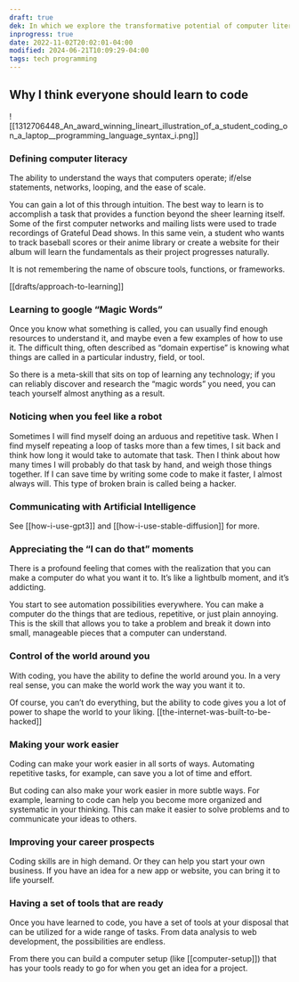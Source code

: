 ```yaml
---
draft: true
dek: In which we explore the transformative potential of computer literacy, unearthing its capacity to elevate both individual lives and collective progress
inprogress: true
date: 2022-11-02T20:02:01-04:00
modified: 2024-06-21T10:09:29-04:00
tags: tech programming
---
```


## Why I think everyone should learn to code

![[1312706448_An_award_winning_lineart_illustration_of_a_student_coding_on_a_laptop__programming_language_syntax_i.png]]

### Defining computer literacy

The ability to understand the ways that computers operate; if/else statements, networks, looping, and the ease of scale.

You can gain a lot of this through intuition. The best way to learn is to accomplish a task that provides a function beyond the sheer learning itself. Some of the first computer networks and mailing lists were used to trade recordings of Grateful Dead shows. In this same vein, a student who wants to track baseball scores or their anime library or create a website for their album will learn the fundamentals as their project progresses naturally.

It is not remembering the name of obscure tools, functions, or frameworks.

[[drafts/approach-to-learning]]

### Learning to google “Magic Words”

Once you know what something is called, you can usually find enough resources to understand it, and maybe even a few examples of how to use it. The difficult thing, often described as “domain expertise” is knowing what things are called in a particular industry, field, or tool.

So there is a meta-skill that sits on top of learning any technology; if you can reliably discover and research the “magic words” you need, you can teach yourself almost anything as a result.

### Noticing when you feel like a robot

Sometimes I will find myself doing an arduous and repetitive task. When I find myself repeating a loop of tasks more than a few times, I sit back and think how long it would take to automate that task. Then I think about how many times I will probably do that task by hand, and weigh those things together. If I can save time by writing some code to make it faster, I almost always will. This type of broken brain is called being a hacker.

### Communicating with Artificial Intelligence

See [[how-i-use-gpt3]] and [[how-i-use-stable-diffusion]] for more.

### Appreciating the “I can do that” moments

There is a profound feeling that comes with the realization that you can make a computer do what you want it to. It’s like a lightbulb moment, and it’s addicting.

You start to see automation possibilities everywhere. You can make a computer do the things that are tedious, repetitive, or just plain annoying. This is the skill that allows you to take a problem and break it down into small, manageable pieces that a computer can understand.

### Control of the world around you

With coding, you have the ability to define the world around you. In a very real sense, you can make the world work the way you want it to.

Of course, you can’t do everything, but the ability to code gives you a lot of power to shape the world to your liking. [[the-internet-was-built-to-be-hacked]]

### Making your work easier

Coding can make your work easier in all sorts of ways. Automating repetitive tasks, for example, can save you a lot of time and effort.

But coding can also make your work easier in more subtle ways. For example, learning to code can help you become more organized and systematic in your thinking. This can make it easier to solve problems and to communicate your ideas to others.

### Improving your career prospects

Coding skills are in high demand. Or they can help you start your own business. If you have an idea for a new app or website, you can bring it to life yourself.

### Having a set of tools that are ready

Once you have learned to code, you have a set of tools at your disposal that can be utilized for a wide range of tasks. From data analysis to web development, the possibilities are endless.

From there you can build a computer setup (like [[computer-setup]]) that has your tools ready to go for when you get an idea for a project.
